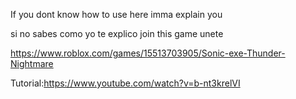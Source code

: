 If you dont know how to use here imma explain you 

si no sabes como yo te explico
 join this game unete

 https://www.roblox.com/games/15513703905/Sonic-exe-Thunder-Nightmare 

 Tutorial:https://www.youtube.com/watch?v=b-nt3krelVI
